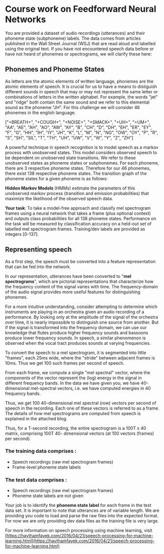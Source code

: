 # Course work on Feedforward Neural Networks #

You are provided a dataset of audio recordings (utterances) and their phoneme state (subphoneme) labels. The data comes from articles published in the Wall Street Journal (WSJ)
that are read aloud and labelled using the original text. If you have not encountered speech data before or have not heard of phonemes or spectrograms, we will clarify these 
here:

## Phonemes and Phoneme States ##
As letters are the atomic elements of written language, phonemes are the atomic elements of speech. It is crucial for us to have a means to distiguish different sounds in speech that may or may not represent the same letter or combinations of letters in the written alphabet. For example, the words "jet" and "ridge" both contain the same sound and we refer to this elemental sound as the phoneme "JH". For this challenge we will consider 46 phonemes in the english language.

["+BREATH+", "+COUGH+", "+NOISE+", "+SMACK+", "+UH+", "+UM+", "AA", "AE", "AH", "AO", "AW", "AY", "B", "CH", "D", "DH", "EH", "ER", "EY", "F", "G", "HH", "IH", "IY", "JH", "K", "L", "M", "N", "NG", "OW", "OY", "P", "R", "S", "SH", "SIL", "T", "TH", "UH", "UW", "V", "W", "Y", "Z", "ZH"]

A powerful technique in speech recognition is to model speech as a markov process with unobserved states. This model considers observed speech to be dependent on unobserved state transitions. We refer to these unobserved states as phoneme states or subphonemes. For each phoneme, there are 3 respective phoneme states. Therefore for our 46 phonemes, there exist 138 respective phoneme states. The transition graph of the phoneme states for a given phoneme is as follows:


**Hidden Markov Models** (HMMs) estimate the parameters of this unobserved markov process (transition and emission probabilities) that maximize the likelihood of the observed speech data. 

**Your task**:  To take a model-free approach and classify mel spectrogram frames using a neural network that takes a frame (plus optional context) and outputs class probabilities for all 138 phoneme states. Performance on the task will be measured by classification accuracy on a held-out set of labelled mel spectrogram frames. Training/dev labels are provided as integers [0-137].

## Representing speech ##
As a first step, the speech must be converted into a feature representation that can be fed into the network.

In our representation, utterances have been converted to "**mel spectrograms**", which are pictorial representations that characterize how the frequency content of the signal varies with time. The frequency-domain of the audio signal provides more useful features for distinguishing phonemes.

For a more intuitive understanding, consider attempting to determine which instruments are playing in an orchestra given an audio recording of a performance. By looking only at the amplitude of the signal of the orchestra over time, it is nearly impossible to distinguish one source from another. But if the signal is transformed into the frequency domain, we can use our knowledge that flutes produce higher frequency sounds and bassoons produce lower frequency sounds. In speech, a similar phenomenon is observed when the vocal tract produces sounds at varying frequencies.

To convert the speech to a mel spectrogram, it is segmented into little "frames", each 25ms wide, where the "stride" between adjacent frames is 10ms. Thus we get 100 such frames per second of speech.

From each frame, we compute a single "mel spectral" vector, where the components of the vector represent the (log) energy in the signal in different frequency bands. In the data we have given you, we have 40-dimensional mel-spectral vectors, i.e. we have computed energies in 40 frequency bands.

Thus, we get 100 40-dimensional mel spectral (row) vectors per second of speech in the recording. Each one of these vectors is referred to as a frame. The details of how mel spectrograms are computed from speech is explained in the attached blog.

Thus, for a T-second recording, the entire spectrogram is a 100T x 40 matrix, comprising 100T 40- dimensional vectors (at 100 vectors (frames) per second).

### The training data comprises : ###

- Speech recordings (raw mel spectrogram frames)
-  Frame-level phoneme state labels

### The test data comprises : ###

- Speech recordings (raw mel spectrogram frames)
- Phoneme state labels are not given

Your job is to identify the **phoneme state label** for each frame in the test data set. It is important to note that utterances are of variable length. We are providing you code to load and parse the raw files into the expected format. For now we are only providing dev data files as the training file is very large.

For more information on speech processing using machine learning, visit [https://haythamfayek.com/2016/04/21/speech-processing-for-machine-learning.html](https://haythamfayek.com/2016/04/21/speech-processing-for-machine-learning.html)
